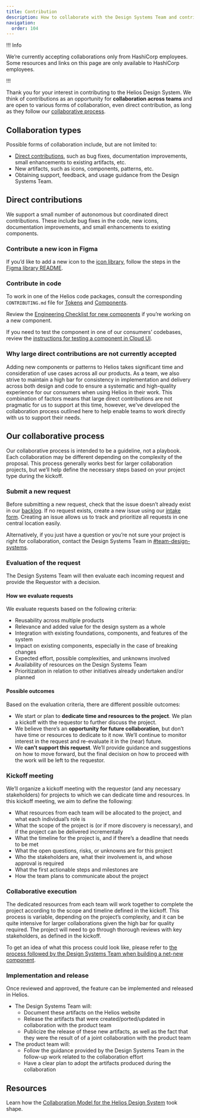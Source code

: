 ```yaml
---
title: Contribution
description: How to collaborate with the Design Systems Team and contribute to the Helios Design System.
navigation:
  order: 104
---
```


!!! Info

We’re currently accepting collaborations only from HashiCorp employees. Some resources and links on this page are only available to HashiCorp employees.

!!!

Thank you for your interest in contributing to the Helios Design System. We think of contributions as an opportunity for **collaboration across teams** and are open to various forms of collaboration, even direct contribution, as long as they follow our [collaborative process](/about/contribution/#our-collaborative-process). 

## Collaboration types

Possible forms of collaboration include, but are not limited to: 

- [Direct contributions](/about/contribution/#direct-contributions), such as bug fixes, documentation improvements, small enhancements to existing artifacts, etc.
- New artifacts, such as icons, components, patterns, etc.
- Obtaining support, feedback, and usage guidance from the Design Systems Team.

## Direct contributions

We support a small number of autonomous but coordinated direct contributions. These include bug fixes in the code, new icons, documentation improvements, and small enhancements to existing components.

### Contribute a new icon in Figma

If you’d like to add a new icon to the [icon library](/icons/library), follow the steps in the [Figma library README](https://www.figma.com/design/MYiw4kiVpunIMMw0sBkE1t/%E2%9C%8F%EF%B8%8F-HDS-Icons-%5BDevelopment%5D?m=auto&node-id=566-1129&t=JZNTtr27YcwT9LYb-1).

### Contribute in code

To work in one of the Helios code packages, consult the corresponding `CONTRIBUTING.md` file for [Tokens](https://github.com/hashicorp/design-system/blob/main/packages/tokens/CONTRIBUTING.md) and [Components](https://github.com/hashicorp/design-system/blob/main/packages/components/CONTRIBUTING.md).

Review the [Engineering Checklist for new components](https://github.com/hashicorp/design-system/blob/main/packages/components/NEW-COMPONENT-CHECKLIST.md#engineering-checklist) if you’re working on a new component.

If you need to test the component in one of our consumers’ codebases, review the [instructions for testing a component in Cloud UI](https://github.com/hashicorp/design-system/blob/main/packages/components/HOW-TO-TEST-A-COMPONENT-IN-CLOUD-UI.md).

### Why large direct contributions are not currently accepted

Adding new components or patterns to Helios takes significant time and consideration of use cases across all our products. As a team, we also strive to maintain a high bar for consistency in implementation and delivery across both design and code to ensure a systematic and high-quality experience for our consumers when using Helios in their work. This combination of factors means that large direct contributions are not pragmatic for us to support at this time, however, we've developed the collaboration process outlined here to help enable teams to work directly with us to support their needs.  
 
## Our collaborative process

Our collaborative process is intended to be a guideline, not a playbook. Each collaboration may be different depending on the complexity of the proposal. This process generally works best for larger collaboration projects, but we’ll help define the necessary steps based on your project type during the kickoff.

### Submit a new request

Before submitting a new request, check that the issue doesn’t already exist in our [backlog](https://go.hashi.co/hds-rollout). If no request exists, create a new issue using our [intake form](https://go.hashi.co/hds-support). Creating an issue allows us to track and prioritize all requests in one central location easily.

Alternatively, if you just have a question or you’re not sure your project is right for collaboration, contact the Design Systems Team in [#team-design-systems](https://hashicorp.slack.com/archives/C7KTUHNUS).

### Evaluation of the request

The Design Systems Team will then evaluate each incoming request and provide the Requestor with a decision. 

#### How we evaluate requests

We evaluate requests based on the following criteria:

- Reusability across multiple products
- Relevance and added value for the design system as a whole
- Integration with existing foundations, components, and features of the system
- Impact on existing components, especially in the case of breaking changes
- Expected effort, possible complexities, and unknowns involved
- Availability of resources on the Design Systems Team
- Prioritization in relation to other initiatives already undertaken and/or planned

#### Possible outcomes

Based on the evaluation criteria, there are different possible outcomes:

- We start or plan to **dedicate time and resources to the project**. We plan a kickoff with the requestor to further discuss the project.
- We believe there’s an **opportunity for future collaboration**, but don’t have time or resources to dedicate to it now. We’ll continue to monitor interest in the request and re-evaluate it in the (near) future.
- We **can’t support this request**. We’ll provide guidance and suggestions on how to move forward, but the final decision on how to proceed with the work will be left to the requestor.

### Kickoff meeting

We’ll organize a kickoff meeting with the requestor (and any necessary stakeholders) for projects to which we can dedicate time and resources. In this kickoff meeting, we aim to define the following:

- What resources from each team will be allocated to the project, and what each individual’s role is
- What the scope of the project is (or if more discovery is necessary), and if the project can be delivered incrementally
- What the timeline for the project is, and if there’s a deadline that needs to be met
- What the open questions, risks, or unknowns are for this project
- Who the stakeholders are, what their involvement is, and whose approval is required
- What the first actionable steps and milestones are
- How the team plans to communicate about the project

### Collaborative execution

The dedicated resources from each team will work together to complete the project according to the scope and timeline defined in the kickoff. This process is variable, depending on the project’s complexity, and it can be quite intensive for larger collaborations given the high bar for quality required. The project will need to go through thorough reviews with key stakeholders, as defined in the kickoff.

To get an idea of what this process could look like, please refer to [the process followed by the Design Systems Team when building a net-new component](https://github.com/hashicorp/design-system/blob/main/packages/components/NEW-COMPONENT-CHECKLIST.md).

### Implementation and release

Once reviewed and approved, the feature can be implemented and released in Helios. 

- The Design Systems Team will:
    - Document these artifacts on the Helios website
    - Release the artifacts that were created/ported/updated in collaboration with the product team
    - Publicize the release of these new artifacts, as well as the fact that they were the result of of a joint collaboration with the product team
- The product team will:
    - Follow the guidance provided by the Design Systems Team in the follow-up work related to the collaboration effort
    - Have a clear plan to adopt the artifacts produced during the collaboration

## Resources

Learn how the [Collaboration Model for the Helios Design System](https://go.hashi.co/rfc/ds-059) took shape.
